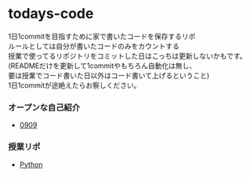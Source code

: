 # todays-code
1日1commitを目指すために家で書いたコードを保存するリポ   
ルールとしては自分が書いたコードのみをカウントする  
授業で使ってるリポジトリをコミットした日はこっちは更新しないかもです。  
(READMEだけを更新して1commitやもちろん自動化は無し、  
要は授業でコード書いた日以外はコード書いて上げるということ)  
1日1commitが途絶えたらお察しください。  

### オープンな自己紹介

+ [0909](0909.md)
### 授業リポ
+ [Python](https://github.com/kansai-gamer/Python)
